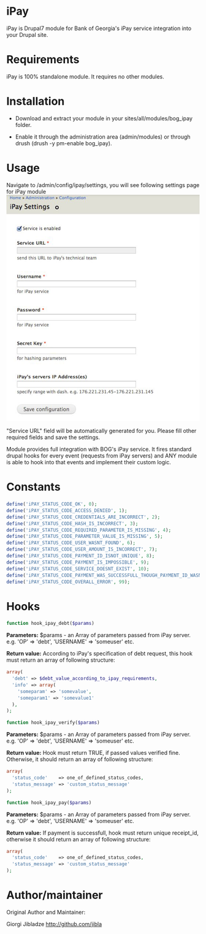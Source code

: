 iPay
==========

iPay is Drupal7 module for Bank of Georgia's iPay service integration into your Drupal site.

Requirements
==========

iPay is 100% standalone module. It requires no other modules.

Installation
=============

- Download and extract your module in your sites/all/modules/bog_ipay folder.

- Enable it through the administration area (admin/modules) or through drush (drush -y pm-enable bog_ipay).


Usage
==========

Navigate to /admin/config/ipay/settings, you will see following settings page for iPay module
![Settings page](settings.png "Settings page")

"Service URL" field will be automatically generated for you.
Please fill other required fields and save the settings.

Module provides full integration with BOG's iPay service. It fires standard drupal hooks for every event (requests from iPay servers) and ANY module is able to hook into that events and implement their custom logic.


Constants
==========


```php
define('iPAY_STATUS_CODE_OK', 0);
define('iPAY_STATUS_CODE_ACCESS_DENIED', 1);
define('iPAY_STATUS_CODE_CREDENTIALS_ARE_INCORRECT', 2);
define('iPAY_STATUS_CODE_HASH_IS_INCORRECT', 3);
define('iPAY_STATUS_CODE_REQUIRED_PARAMETER_IS_MISSING', 4);
define('iPAY_STATUS_CODE_PARAMETER_VALUE_IS_MISSING', 5);
define('iPAY_STATUS_CODE_USER_WASNT_FOUND', 6);
define('iPAY_STATUS_CODE_USER_AMOUNT_IS_INCORRECT', 7);
define('iPAY_STATUS_CODE_PAYMENT_ID_ISNOT_UNIQUE', 8);
define('iPAY_STATUS_CODE_PAYMENT_IS_IMPOSSIBLE', 9);
define('iPAY_STATUS_CODE_SERVICE_DOESNT_EXIST', 10);
define('iPAY_STATUS_CODE_PAYMENT_WAS_SUCCESSFULL_THOUGH_PAYMENT_ID_WASNT_UNIQUE', 18);
define('iPAY_STATUS_CODE_OVERALL_ERROR', 99);
```


Hooks
==========

```php
function hook_ipay_debt($params)
```
<strong>Parameters:</strong>
$params - an Array of parameters passed from iPay server. e.g. 'OP' => 'debt', 'USERNAME' => 'someuser' etc.

<strong>Return value:</strong>
According to iPay's specification of debt request, this hook must return an array of following structure:
```php
array(
  'debt' => $debt_value_according_to_ipay_requirements,
  'info' => array(
    'someparam' => 'somevalue',
    'someparam1' => 'somevalue1'
  ),
);
```

```php
function hook_ipay_verify($params)
```
<strong>Parameters:</strong>
$params - an Array of parameters passed from iPay server. e.g. 'OP' => 'debt', 'USERNAME' => 'someuser' etc.

<strong>Return value:</strong>
Hook must return TRUE, if passed values verified fine. Otherwise, it should return an array of following structure:
```php
array(
  'status_code'    => one_of_defined_status_codes,
  'status_message' => 'custom_status_message'
);
```

```php
function hook_ipay_pay($params)
```
<strong>Parameters:</strong>
$params - an Array of parameters passed from iPay server. e.g. 'OP' => 'debt', 'USERNAME' => 'someuser' etc.

<strong>Return value:</strong>
If payment is successfull, hook must return unique receipt_id, otherwise it should return an array of following 
structure:
```php
array(
  'status_code'    => one_of_defined_status_codes,
  'status_message' => 'custom_status_message'
);
```

Author/maintainer
===================

Original Author and Maintainer:

Giorgi Jibladze
http://github.com/jibla
